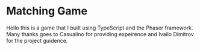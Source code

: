 # Matching Game

Hello this is a game that I built using TypeScript and the Phaser framework.
Many thanks goes to Casualino for providing expeirence and Ivailo Dimitrov for the project guidence.
